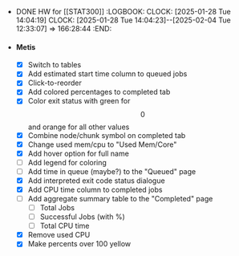 - DONE HW for [[STAT300]]
  :LOGBOOK:
  CLOCK: [2025-01-28 Tue 14:04:19]
  CLOCK: [2025-01-28 Tue 14:04:23]--[2025-02-04 Tue 12:33:07] =>  166:28:44
  :END:
- #### Metis
  * [x] Switch to tables
  * [x] Add estimated start time column to queued jobs
  * [x] Click-to-reorder
  * [x] Add colored percentages to completed tab
  * [x] Color exit status with green for $$0$$ and orange for all other values
  * [x] Combine node/chunk symbol on completed tab
  * [x] Change used mem/cpu to "Used Mem/Core"
  * [x] Add hover option for full name
  * [ ] Add legend for coloring
  * [ ] Add time in queue (maybe?) to the "Queued" page
  * [x] Add interpreted exit code status dialogue
  * [x] Add CPU time column to completed jobs
  * [ ] Add aggregate summary table to the "Completed" page
     * [ ] Total Jobs
     * [ ] Successful Jobs (with %)
     * [ ] Total CPU time
  * [x] Remove used CPU
  * [x] Make percents over 100 yellow